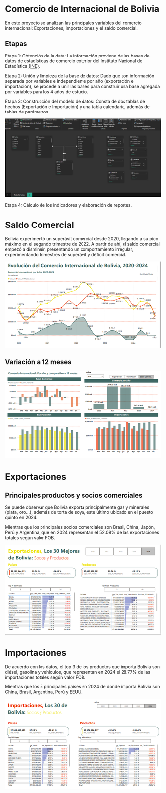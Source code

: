 # Comercio de Internacional de Bolivia

En este proyecto se analizan las principales variables del comercio internacional: Exportaciones, importaciones y el saldo comercial.

## Etapas

Etapa 1: Obtención de la data: La información proviene de las bases de datos de estadísticas de comercio exterior del Instituto Nacional de Estadística [(INE)](https://www.ine.gob.bo/index.php/estadisticas-economicas/comercio-exterior/estadisticas-basicas/).

Etapa 2: Unión y limpieza de la base de datos: Dado que son información separada por variables e independiente por año (exportación e importación), se procede a unir las bases para construir una base agregada por variables para los 4 años de estudio.

Etapa 3: Construcción del modelo de datos: Consta de dos tablas de hechos (Exportación e Importación) y una tabla calendario, además de tablas de parámetros.

![MD](https://github.com/DaM16/Portafolio/blob/680cfc3fc3e48812ba6f41d15f4d40dc86aff684/Power%20BI/Comercio%20de%20Bolivia/Modelos%20de%20Datos%20.png)

Etapa 4: Cálculo de los indicadores y elaboración de reportes.

# Saldo Comercial

Bolivia experimentó un superávit comercial desde 2020, llegando a su pico máximo en el segundo trimestre de 2022. A partir de ahí, el saldo comercial empezó a disminuir, presentando un comportamiento irregular, experimentando trimestres de superávit y déficit comercial.

![Tend](https://github.com/DaM16/Portafolio/blob/65ee3caa7b28dc4a7fbec13b9a867b6598054acd/Power%20BI/Comercio%20de%20Bolivia/Dash_1.png
)

## Variación a 12 meses

![V12M](https://github.com/DaM16/Portafolio/blob/65ee3caa7b28dc4a7fbec13b9a867b6598054acd/Power%20BI/Comercio%20de%20Bolivia/Dash_2.png)

# Exportaciones

## Principales productos y socios comerciales

Se puede observar que Bolivia exporta principalmente gas y minerales (plata, oro...), además de torta de soya, este último ubicado en el puesto quinto en 2024.

Mientras que los principales socios comerciales son Brasil, China, Japón, Perú y Argentina, que en 2024 representan el 52.08% de las exportaciones totales según valor FOB.

![PPS](https://github.com/DaM16/Portafolio/blob/65ee3caa7b28dc4a7fbec13b9a867b6598054acd/Power%20BI/Comercio%20de%20Bolivia/Dash_5.png)

# Importaciones

De acuerdo con los datos, el top 3 de los productos que importa Bolivia son diésel, gasolina y vehículos, que representan en 2024 el 28.77% de las importaciones totales según valor FOB.

Mientras que los 5 principales países en 2024 de donde importa Bolivia son China, Brasil, Argentina, Perú y EEUU. 

![IMP](https://github.com/DaM16/Portafolio/blob/65ee3caa7b28dc4a7fbec13b9a867b6598054acd/Power%20BI/Comercio%20de%20Bolivia/Dash_7.png
)
